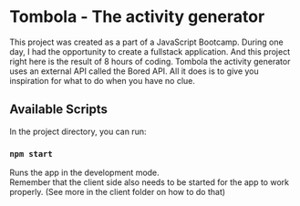 # Tombola - The activity generator
This project was created as a part of a JavaScript Bootcamp. During one day, I had the opportunity to create a fullstack application. And this project right here is the result of 8 hours of coding. Tombola the activity generator uses an external API called the Bored API. All it does is to give you inspiration for what to do when you have no clue.

## Available Scripts

In the project directory, you can run:

### `npm start`

Runs the app in the development mode.\
Remember that the client side also needs to be started for the app to work properly. (See more in the client folder on how to do that)
